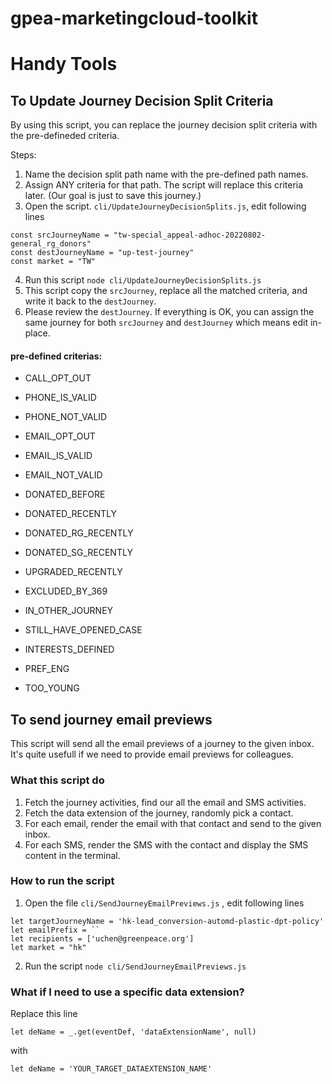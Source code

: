 
# gpea-marketingcloud-toolkit

  
  

# Handy Tools

  

## To Update Journey Decision Split Criteria

By using this script, you can replace the journey decision split criteria with the pre-defineded criteria. 

Steps:
1. Name the decision split path name with the pre-defined path names. 
2. Assign ANY criteria for that path. The script will replace this criteria later. (Our goal is just to save this journey.)
3. Open the script. `cli/UpdateJourneyDecisionSplits.js`, edit following lines

```
const srcJourneyName = "tw-special_appeal-adhoc-20220802-general_rg_donors"
const destJourneyName = "up-test-journey"
const market = "TW"
```
4. Run this script `node cli/UpdateJourneyDecisionSplits.js`
5. This script copy the `srcJourney`, replace all the matched criteria, and write it back to the `destJourney`.
6. Please review the `destJourney`. If everything is OK, you can assign the same journey for both `srcJourney` and `destJourney` which means edit in-place. 

#### pre-defined criterias:

* CALL_OPT_OUT
* PHONE_IS_VALID
* PHONE_NOT_VALID

* EMAIL_OPT_OUT
* EMAIL_IS_VALID
* EMAIL_NOT_VALID

* DONATED_BEFORE
* DONATED_RECENTLY
* DONATED_RG_RECENTLY
* DONATED_SG_RECENTLY
* UPGRADED_RECENTLY

* EXCLUDED_BY_369
* IN_OTHER_JOURNEY
* STILL_HAVE_OPENED_CASE
* INTERESTS_DEFINED

* PREF_ENG
* TOO_YOUNG


## To send journey email previews

This script will send all the email previews of a journey to the given inbox. It's quite usefull if we need to provide email previews for colleagues. 

### What this script do
1. Fetch the journey activities, find our all the email and SMS activities.
2. Fetch the data extension of the journey, randomly pick a contact.
3. For each email, render the email with that contact and send to the given inbox.
4. For each SMS, render the SMS with the contact and display the SMS content in the terminal. 

### How to run the script

1. Open the file `cli/SendJourneyEmailPreviews.js` , edit following lines
```
let targetJourneyName = 'hk-lead_conversion-automd-plastic-dpt-policy'
let emailPrefix = ``
let recipients = ['uchen@greenpeace.org']
let market = "hk"
```
2. Run the script `node cli/SendJourneyEmailPreviews.js`

### What if I need to use a specific data extension?

Replace this line
```
let deName = _.get(eventDef, 'dataExtensionName', null)
```
with
```
let deName = 'YOUR_TARGET_DATAEXTENSION_NAME'
```
